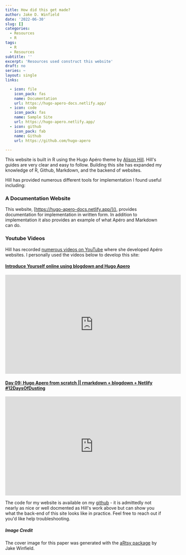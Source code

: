 ```yaml
---
title: How did this get made?
author: Jake D. Winfield
date: '2022-06-30'
slug: []
categories:
  - Resources
  - R
tags:
  - R
  - Resources
subtitle: ''
excerpt: 'Resources used construct this website'
draft: no
series: ~
layout: single
links:

  - icon: file
    icon_pack: fas
    name: Documentation
    url: https://hugo-apero-docs.netlify.app/
  - icon: code
    icon_pack: fas
    name: Sample Site
    url: https://hugo-apero.netlify.app/
  - icon: github
    icon_pack: fab
    name: Github
    url: https://github.com/hugo-apero
    
---
```


This website is built in R using the Hugo Apéro theme by [Alison Hill](https://www.apreshill.com/). Hill's guides are very clear and easy to follow. Building this site has expanded my knowledge of R, Github, Markdown, and the backend of websites. 

Hill has provided numerous different tools for implementation I found useful including:

### A Documentation Website
This website, [https://hugo-apero-docs.netlify.app/](), provides documentation for implementation in written form. In addition to implementation it also provides an example of what Apéro and Markdown can do. 

### Youtube Videos
Hill has recorded [numerous videos on YouTube](https://www.youtube.com/playlist?list=PLzxicn7kBeay3kTPuTQ9lSi7I5jfWmEwc) where she developed Apéro websites. I personally used the videos below to develop this site:

#### [Introduce Yourself online using blogdown and Hugo Apero ](https://www.youtube.com/watch?v=RksaNh5Ywbo&list=PLzxicn7kBeay3kTPuTQ9lSi7I5jfWmEwc&index=2&t=7169s)

<iframe width="560" height="315" src="https://www.youtube.com/embed/RksaNh5Ywbo" title="YouTube video player" frameborder="0" allow="accelerometer; autoplay; clipboard-write; encrypted-media; gyroscope; picture-in-picture" allowfullscreen></iframe>

#### [Day 09: Hugo Apero from scratch || rmarkdown + blogdown + Netlify #12DaysOfDusting](https://www.youtube.com/watch?v=yXFu_upDL2o&list=PLzxicn7kBeay3kTPuTQ9lSi7I5jfWmEwc&index=7)

<iframe width="560" height="315" src="https://www.youtube.com/embed/yXFu_upDL2o" title="YouTube video player" frameborder="0" allow="accelerometer; autoplay; clipboard-write; encrypted-media; gyroscope; picture-in-picture" allowfullscreen></iframe>

The code for my website is available on my [github](https://github.com/jakedwinfield/apero) - it is admittedly not nearly as nice or well docmented as Hill's work above but can show you what the back-end of this site looks like in practice. Feel free to reach out if you'd like help troubleshooting.

##### Image Credit
The cover image for this paper was generated with the [aRtsy package](https://koenderks.github.io/aRtsy/) by Jake Winfield.

